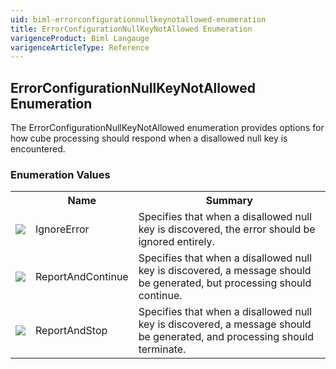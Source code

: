 ```yaml
---
uid: biml-errorconfigurationnullkeynotallowed-enumeration
title: ErrorConfigurationNullKeyNotAllowed Enumeration
varigenceProduct: Biml Langauge
varigenceArticleType: Reference
---
```


## ErrorConfigurationNullKeyNotAllowed Enumeration<div class="LanguageSummary"><div class ="SummaryItem">The ErrorConfigurationNullKeyNotAllowed enumeration provides options for how cube processing should respond when a disallowed null key is encountered.</div></div><div class="EnumValueGroup">### Enumeration Values<table id="EnumValue" class="MemberList"><tbody><tr><th class="MemberTypeIconColumnHeader">&nbsp;</th><th class="MemberNameColumnHeader">Name</th><th class="MemberSummaryColumnHeader">Summary</th></tr><tr class="cd0"><td align="center" class="MemberTypeIcon"><img src="enumValue.png"></img></td><td class="MemberName">IgnoreError</td><td class="MemberSummary"><div class ="SummaryItem">Specifies that when a disallowed null key is discovered, the error should be ignored entirely.</div></td></tr><tr class="cd1"><td align="center" class="MemberTypeIcon"><img src="enumValue.png"></img></td><td class="MemberName">ReportAndContinue</td><td class="MemberSummary"><div class ="SummaryItem">Specifies that when a disallowed null key is discovered, a message should be generated, but processing should continue.</div></td></tr><tr class="cd0"><td align="center" class="MemberTypeIcon"><img src="enumValue.png"></img></td><td class="MemberName">ReportAndStop</td><td class="MemberSummary"><div class ="SummaryItem">Specifies that when a disallowed null key is discovered, a message should be generated, and processing should terminate.</div></td></tr></tbody></table></div>